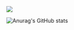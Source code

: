 <img src="https://img.shields.io/badge/Java-007396?style=plastic-square&logo=python&logoColor=white"/>

![Anurag's GitHub stats](https://github-readme-stats.vercel.app/api?username=Cansur&show_icons=true&theme=radical)
